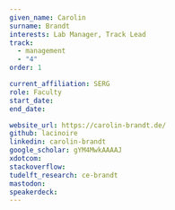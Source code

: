 ```yaml
---
given_name: Carolin
surname: Brandt
interests: Lab Manager, Track Lead
track: 
  - management
  - "4"
order: 1

current_affiliation: SERG
role: Faculty
start_date:
end_date:

website_url: https://carolin-brandt.de/
github: lacinoire
linkedin: carolin-brandt
google_scholar: gYM4MwkAAAAJ
xdotcom:
stackoverflow:
tudelft_research: ce-brandt
mastodon: 
speakerdeck:
---
```

